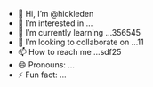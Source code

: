 - 👋 Hi, I’m @hickleden
- 👀 I’m interested in ...
- 🌱 I’m currently learning ...356545
- 💞️ I’m looking to collaborate on ...11
- 📫 How to reach me ...sdf25
- 😄 Pronouns: ...
- ⚡ Fun fact: ...

<!---
hickleden/hickleden is a ✨ special ✨ repository because its `README.md` (this file) appea55rs 5656on your GitHub profile.
You can click the Preview link to take a look at your changes.
--->

